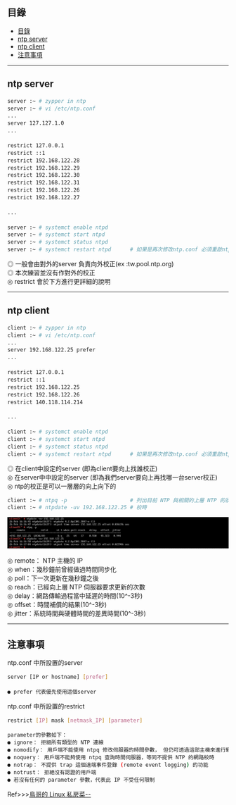 ## 目錄
* [目錄](#目錄)
* [ntp server](#ntp-server)
* [ntp client](#ntp-client)
* [注意事項](#注意事項)
---

## ntp server

```bash
server :~ # zypper in ntp
server :~ # vi /etc/ntp.conf
...
server 127.127.1.0
...

restrict 127.0.0.1
restrict ::1
restrict 192.168.122.28
restrict 192.168.122.29
restrict 192.168.122.30
restrict 192.168.122.31
restrict 192.168.122.26
restrict 192.168.122.27

...

server :~ # systemct enable ntpd
server :~ # systemct start ntpd
server :~ # systemct status ntpd
server :~ # systemct restart ntpd      # 如果是再次修改ntp.conf 必須重啟ntp服務
```

◎ 一般會由對外的server 負責向外校正(ex :tw.pool.ntp.org)  
◎ 本次練習並沒有作對外的校正  
◎ restrict 會於下方進行更詳細的說明  

---

## ntp client

```bash
client :~ # zypper in ntp
client :~ # vi /etc/ntp.conf
...
server 192.168.122.25 prefer
...

restrict 127.0.0.1
restrict ::1
restrict 192.168.122.25
restrict 192.168.122.26
restrict 140.118.114.214

...

client :~ # systemct enable ntpd
client :~ # systemct start ntpd
client :~ # systemct status ntpd
client :~ # systemct restart ntpd      # 如果是再次修改ntp.conf 必須重啟ntp服務
```

◎ 在client中設定的server (即為client要向上找誰校正)  
◎ 在server中中設定的server (即為我們server要向上再找哪一台server校正)  
◎ ntp的校正是可以一層層的向上向下的  

```bash
client :~ # ntpq -p                    # 列出目前 NTP 與相關的上層 NTP 的狀態
client :~ # ntpdate -uv 192.168.122.25 # 校時
```
![image](https://github.com/HongScarlet/homework/blob/master/SUSE15%20cluster/img/ntp/8-2-1.png)  

◎ remote： NTP 主機的 IP  
◎ when：幾秒鐘前曾經做過時間同步化  
◎ poll：下一次更新在幾秒鐘之後  
◎ reach：已經向上層 NTP 伺服器要求更新的次數  
◎ delay：網路傳輸過程當中延遲的時間(10^-3秒)  
◎ offset：時間補償的結果(10^-3秒)  
◎ jitter：系統時間與硬體時間的差異時間(10^-3秒)  

---

## 注意事項

ntp.conf 中所設置的server  

```bash
server [IP or hostname] [prefer]

● prefer 代表優先使用這個server
```

ntp.conf 中所設置的restrict  

```bash
restrict [IP] mask [netmask_IP] [parameter]

parameter的參數如下：
● ignore： 拒絕所有類型的 NTP 連線
● nomodify： 用戶端不能使用 ntpq 修改伺服器的時間參數， 但仍可透過這部主機來進行網路校時
● noquery： 用戶端不能夠使用 ntpq 查詢時間伺服器，等同不提供 NTP 的網路校時
● notrap： 不提供 trap 這個遠端事件登錄 (remote event logging) 的功能
● notrust： 拒絕沒有認證的用戶端
● 若沒有任何的 parameter 參數，代表此 IP 不受任何限制
```

Ref>>>[鳥哥的 Linux 私房菜--](http://linux.vbird.org/linux_server/0440ntp.php)  
